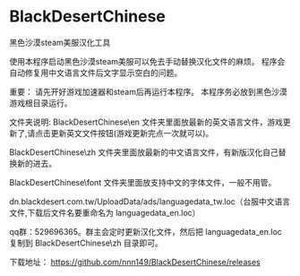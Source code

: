# BlackDesertChinese
黑色沙漠steam美服汉化工具

使用本程序启动黑色沙漠steam美服可以免去手动替换汉化文件的麻烦。
程序会自动修复用中文语言文件后文字显示空白的问题。

重要：
请先开好游戏加速器和steam后再运行本程序。
本程序务必放到黑色沙漠游戏根目录运行。


文件夹说明:
BlackDesertChinese\en     文件夹里面放最新的英文语言文件，游戏更新了,请点击更新英文文件按钮(游戏更新完点一次就可以)。

BlackDesertChinese\zh     文件夹里面放最新的中文语言文件，有新版汉化自己替换新的进去。

BlackDesertChinese\font   文件夹里面放支持中文的字体文件，一般不用管。


dn.blackdesert.com.tw/UploadData/ads/languagedata_tw.loc（台服中文语言文件,下载后文件名要重命名为 languagedata_en.loc）

qq群：529696365。群主会定时更新汉化文件，然后把 languagedata_en.loc 复制到 BlackDesertChinese\zh 目录即可。

下载地址：
https://github.com/nnn149/BlackDesertChinese/releases  
